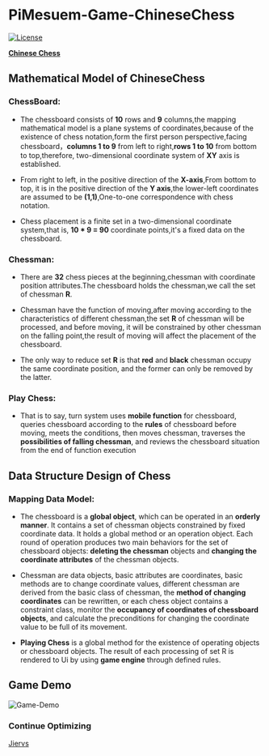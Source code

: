 # PiMesuem-Game-ChineseChess 

[![License](https://img.shields.io/badge/license-Apache%202-green.svg)](https://www.apache.org/licenses/LICENSE-2.0)

[**Chinese Chess**](https://en.wikipedia.org/wiki/Xiangqi)

## Mathematical Model of ChineseChess
### **ChessBoard:**    
* The chessboard consists of **10** rows and **9** columns,the mapping mathematical model is a plane systems of coordinates,because of the existence of chess notation,form the first person perspective,facing chessboard，**columns 1 to 9** from left to right,**rows 1 to 10** from bottom to top,therefore, two-dimensional coordinate system of **XY** axis is established.

* From right to left, in the positive direction of the **X-axis**,From bottom to top, it is in the positive direction of the **Y axis**,the lower-left coordinates are assumed to be **(1,1)**,One-to-one correspondence with chess notation.

* Chess placement is a finite set in a two-dimensional coordinate system,that is, **10 * 9 = 90** coordinate points,it's a fixed data on the chessboard. 

### **Chessman:**  
* There are **32** chess pieces at the beginning,chessman with coordinate position attributes.The chessboard holds the chessman,we call the set of chessman **R**.

* Chessman have the function of moving,after moving according to the characteristics of different chessman,the set **R** of chessman will be processed, and before moving, it will be constrained by other chessman on the falling point,the result of moving will affect the placement of the chessboard. 

* The only way to reduce set **R** is that **red** and **black** chessman occupy the same coordinate position, and the former can only be removed by the latter.

### **Play Chess:**
* That is to say, turn system uses **mobile function** for chessboard, queries chessboard according to the **rules** of chessboard before moving, meets the conditions, then moves chessman, traverses the **possibilities of falling chessman**, and reviews the chessboard situation from the end of function execution 

## Data Structure Design of Chess

### **Mapping Data Model:**

* The chessboard is a **global object**, which can be operated in an **orderly manner**. It contains a set of chessman objects constrained by fixed coordinate data. It holds a global method or an operation object. Each round of operation produces two main behaviors for the set of chessboard objects: **deleting the chessman** objects and **changing the coordinate attributes** of the chessman objects.

* Chessman are data objects, basic attributes are coordinates, basic methods are to change coordinate values, different chessman are derived from the basic class of chessman, the **method of changing coordinates** can be rewritten, or each chess object contains a constraint class, monitor the **occupancy of coordinates of chessboard objects**, and calculate the preconditions for changing the coordinate value to be full of its movement.

* **Playing Chess** is a global method for the existence of operating objects or chessboard objects. The result of each processing of set R is rendered to Ui by using **game engine** through defined rules.

## Game Demo

![Game-Demo](pimuseum-game-chinesechess.gif)

### **Continue Optimizing**  

[Jiervs](https://github.com/Jiervs)

